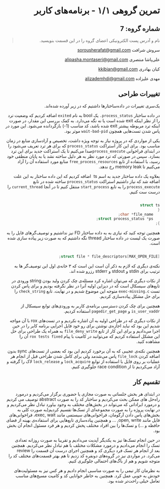 <div dir="rtl">

تمرین گروهی ۱/۱ - برنامه‌های کاربر 
======================

شماره گروه: 7
-----
> نام و آدرس پست الکترونیکی اعضای گروه را در این قسمت بنویسید.

سروش شرافت sorousherafat@gmail.com 

علی‌پاشا منتصری alipasha.montaseri@gmail.com

کیان بهادری  kkibian@gmail.com

مهدی علیزاده alizademhdi@gmail.com 


## تغییرات طراحی

 یک‌سری تغییرات در داده‌ساختارها داشتیم که در زیر آورده شده‌اند.

 در داده ساختار `process_status،` یک bool به نام `exited` اضافه کردیم که وضعیت ترد را از نظر اینکه exit شده است یا نه نگه می‌دارد. به کمک بررسی این مقدار، در صورت اینکه ترد مربوطه پیشتر exit شده باشد، کد مناسب (1-) بازگردانده می‌شود. این مورد در پاس شدن تست‌هایی همچون `wait-bad-pid` موثر بود.

 یکی از مواردی که در پروژه نیاز به توجه ویژه داشت، تخصیص و  آزادسازی منابع در زمان مناسب بود. برای این کار استراکت `process_status` که برای هر ترد تعریف می‌شود را در ابتدای فراخوانی `process_execute`صدا می‌کنیم تا یک استراکت جدید برای این ترد بسازد. سپس در صورتی که ترد مورد نظر به هر دلیل ساخته نشد یا به پایان منطقی خود رسید، با استفاده از تابع `free_process_resources`
منابع مورد استفاده آن را آزاد می‌کنیم تا memory leak رخ ندهد.


بعلاوه یک داده ساختار جدید به اسم ts  اضافه کردیم که این داده ساختار به این علت اضافه شد که نیاز داشتیم استراکت `process_status` ساخته شده در تابع `process_execute` را به تابع `start_process` منتقل کنیم تا در آنجا `current_thread` را درست ست کنیم.


```C

struct ts
{
   char *file_name;
   struct process_status *ps;
};


```

همچنین توجه کنید که نیازی به به داده ساختار FD نیز نداشتیم و توصیف‌گرهای فایل را به صورت یک لیست در داده ساختار thread نگه داشتیم که به صورت زیر پیاده سازی شده است.


```C

struct file * file_descriptors[MAX_OPEN_FILE];

```

نکته‌ی دیگری که لازم به ذکر آن است این است که ۳ خانه‌ی اول این توصیف‌گر ها به ترتیب برای stdin و stdout و stderr رزرو شده اند.

از نکات دیگری که می‌توان اشاره کرد مسئله‌ی چک کردن ولید بودن string ورودی در تابع‌های سیسکال است که در دیزاین اولیه آنرا در نظر نگرفته بودیم و برای پاس کردن تست `exec-missing.c` متوجه این موضوع شدیم و در نهایت. تابع `check_string` را برای حل مشکل پیاده‌سازی کردیم.

همچنین برای چک کردن دسترسی برنامه‌ی کاربر به ورودی‌های توابع سیسکال از `is_user_vaddr` و `pagedir_get_page` استفاده کردیم.

از نکات دیگری که در طراحی اولیه به آن اشاره نکردیم و در تست‌های rox با آن مواجه شدیم این بود که نباید اجازه‌ی نوشتن برای رو خود فایل اجرایی برنامه کابر را در حین اجرا می‌دادیم و برای این کار از تابع `file_deny_write` به همراه یک طراحی برای حل این مشکل استفاده کردیم که می‌توانید در کامیت با پیام  `rox tests fixed` آن را مشاهده کنید.

همچنین نکته‌ی عجیبی که به آن برخورد کردیم این بود که بعضی از تست‌های sync بدون اضافه کردن `file_lock` پاس می‌شدمد ولی برای کامل شدن طراحی قبل از انجام هر عملیات بر روی فایل با استفاده از توابع `lock_acquire` و `lock_release` لاک را گرفته و آزاد می‌کردیم تا از race condition جلوگیری کنیم.

## تقسیم کار

در ابتدای هر بخش جلساتی به صورت مجازی یا حضوری برگزار می‌کردیم و درمورد راه‌حل های ممکن بحث می‌کردیم و ساختار کد را به صورت abstract توصیف می کردیم و درمورد ایراداتی که می‌تواند در بخش‌های مختلف به وجود بیاورد تبادل نظر می‌کردیم و در نهایت پروژه‌ را به صورت مجموعه‌ای از تسک‌ها تقسیم کردیم(به صورت کلی به بخش‌های پاس دادن آرگومان، فراخوانی‌های سیستمی مانند exec, wait، فراخوانی‌های فایل مانند open, write, ... و همچنین پیاده‌سازی تابع‌هایی برای استفاده‌ی بهینه از فضای حافظه و ...) و تسک‌ها را بین افراد مختلف پخش کردیم و هر فرد مسئول انجام آن بخش بود.

در حین انجام تسک‌ها نیز به یکدیگر آپدیت می‌دادیم و تقریبا به صورت روزانه تعدادی تسک را انجام می‌دادیم و درمورد مشکلات مختلف با هم تبادل نظر می‌کردیم. همچنین بعد از انجام هر تسک فرد دیگری کد و همچنین اجرای درست آن قسمت را review می‌کرد. در مواردی نیز در گروه‌های دونفره کد زدیم تا هم بهتر قسمت‌های مختلف کد را متوجه شویم و هم از باگ‌های احتمالی جلوگیری کنیم.

به نظرمان کار تیمی را به صورت مناسبی انجام دادیم و هر کس نیز به مسئولیت‌های خودش به خوبی عمل کرد.
همچنین به خاطر خوانایی کد و کامیت مسیج‌های مناسب تعامل خیلی راحت‌تر شده بود.

</div>